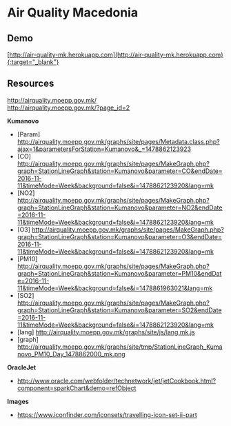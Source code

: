 # Air Quality Macedonia

## Demo

[http://air-quality-mk.herokuapp.com](http://air-quality-mk.herokuapp.com){:target="_blank"}

## Resources

http://airquality.moepp.gov.mk/  
http://airquality.moepp.gov.mk/?page_id=2  

__Kumanovo__  
* [Param] http://airquality.moepp.gov.mk/graphs/site/pages/Metadata.class.php?ajax=1&parametersForStation=Kumanovo&_=1478862123923  
* [CO] http://airquality.moepp.gov.mk/graphs/site/pages/MakeGraph.php?graph=StationLineGraph&station=Kumanovo&parameter=CO&endDate=2016-11-11&timeMode=Week&background=false&i=1478862123920&lang=mk  
* [NO2] http://airquality.moepp.gov.mk/graphs/site/pages/MakeGraph.php?graph=StationLineGraph&station=Kumanovo&parameter=NO2&endDate=2016-11-11&timeMode=Week&background=false&i=1478862123920&lang=mk  
* [O3] http://airquality.moepp.gov.mk/graphs/site/pages/MakeGraph.php?graph=StationLineGraph&station=Kumanovo&parameter=O3&endDate=2016-11-11&timeMode=Week&background=false&i=1478862123920&lang=mk  
* [PM10] http://airquality.moepp.gov.mk/graphs/site/pages/MakeGraph.php?graph=StationLineGraph&station=Kumanovo&parameter=PM10&endDate=2016-11-11&timeMode=Week&background=false&i=1478861963021&lang=mk  
* [SO2] http://airquality.moepp.gov.mk/graphs/site/pages/MakeGraph.php?graph=StationLineGraph&station=Kumanovo&parameter=SO2&endDate=2016-11-11&timeMode=Week&background=false&i=1478862123920&lang=mk  
* [lang] http://airquality.moepp.gov.mk/graphs/site/js/lang.mk.js  
* [graph] http://airquality.moepp.gov.mk/graphs/site/tmp/StationLineGraph_Kumanovo_PM10_Day_1478862000_mk.png  

__OracleJet__  
* http://www.oracle.com/webfolder/technetwork/jet/jetCookbook.html?component=sparkChart&demo=refObject

__Images__  
* https://www.iconfinder.com/iconsets/travelling-icon-set-ii-part
